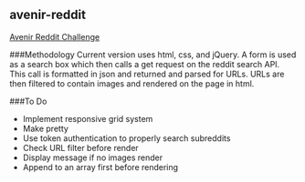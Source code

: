 ## avenir-reddit
[Avenir Reddit Challenge](http://webualize.com/avenir/)

###Methodology
Current version uses html, css, and jQuery. A form is used as a search box which then calls a get request on the reddit search API. This call is formatted in json and returned and parsed for URLs. URLs are then filtered to contain images and rendered on the page in html.

###To Do 
- Implement responsive grid system
- Make pretty
- Use token authentication to properly search subreddits
- Check URL filter before render
- Display message if no images render
- Append to an array first before rendering

